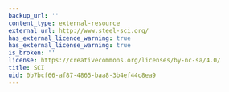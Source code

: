 ```yaml
---
backup_url: ''
content_type: external-resource
external_url: http://www.steel-sci.org/
has_external_licence_warning: true
has_external_license_warning: true
is_broken: ''
license: https://creativecommons.org/licenses/by-nc-sa/4.0/
title: SCI
uid: 0b7bcf66-af87-4865-baa8-3b4ef44c8ea9
---
```

